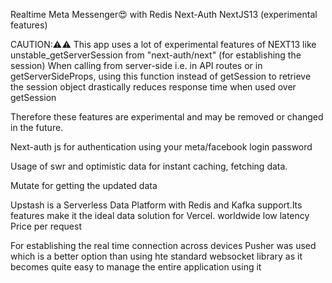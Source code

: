 Realtime Meta Messenger😍 with Redis Next-Auth NextJS13 (experimental features)

CAUTION:⚠⚠ This app uses a lot of experimental features of NEXT13 like unstable_getServerSession  from "next-auth/next" (for establishing the session) 
When calling from server-side i.e. in API routes or in getServerSideProps, using this function instead of getSession to retrieve the session object drastically reduces response time when used over getSession

Therefore these features are experimental and may be removed or changed in the future.


Next-auth js for authentication using your meta/facebook login password

Usage of swr and optimistic data for instant caching, fetching data.

Mutate for getting the updated data 

Upstash is a Serverless Data Platform with Redis and Kafka support.Its features make it the ideal data solution for Vercel. worldwide low latency Price per request

For establishing the real time connection across devices Pusher was used which is a better option than using hte standard websocket library as it becomes quite easy to manage the entire application using it 
